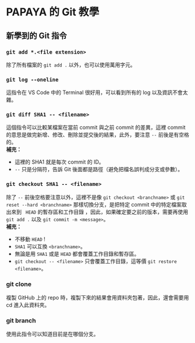 # PAPAYA 的 Git 教學

## 新學到的 Git 指令

### ```git add *.<file extension>```
除了所有檔案的 ```git add .``` 以外，也可以使用萬用字元。

### ```git log --oneline```
這指令在 VS Code 中的 Terminal 很好用，可以看到所有的 log 以及資訊不會太雜。  

### ```git diff SHA1 -- <filename>```
這個指令可以比較某檔案在當前 commit 與之前 commit 的差異，這裡 commit 的意思是做完新增、修改、刪除並提交後的結果，此外，要注意 ```--``` 前後是有空格的。  
**補充：** 
- 這裡的 SHA1 就是每次 commit 的 ID。  
- ```--``` 只是分隔符，告訴 Git 後面都是路徑（避免把檔名誤判成分支或參數）。

### ```git checkout SHA1 -- <filename>```
除了 ```--``` 前後空格要注意以外，這裡不是像 ```git checkout <branchname>``` 或 ```git reset --hard <branchname>``` 那樣切換分支，是把特定 commit 中的特定檔案取出來到 ``` HEAD``` 的暫存區和工作目錄 ，因此，如果確定要之前的版本，需要再使用 ```git add .``` 以及 ```git commit -m <message>```。  
**補充：** 
- 不移動 ```HEAD``` !
- ```SHA1``` 可以互換 ```<branchname>```。
- 無論是用 ```SHA1``` 或是 ```HEAD``` 都會覆蓋工作目錄和暫存區。  
- ```git checkout -- <filename>``` 只會覆蓋工作目錄，這等價 ```git restore <filename>```。

### git clone
複製 GitHub 上的 repo 時，複製下來的結果會用資料夾包著，因此，還會需要用 cd 進入此資料夾。

### git branch
使用此指令可以知道目前是在哪個分支。